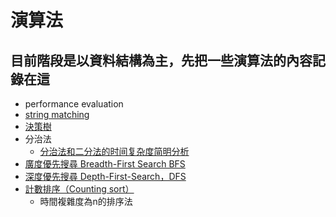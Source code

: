 # 演算法

## 目前階段是以資料結構為主，先把一些演算法的內容記錄在這
* performance evaluation
* [string matching](https://www.csie.ntu.edu.tw/~hsinmu/courses/_media/dsa_17spring/string_matching_1.pdf)
* [決策樹](https://zh.wikipedia.org/wiki/%E5%86%B3%E7%AD%96%E6%A0%91)
* 分治法
	* [分治法和二分法的时间复杂度简明分析](https://blog.csdn.net/qilei2010/article/details/51345278)
* [廣度優先搜尋 Breadth-First Search BFS](https://zh.wikipedia.org/wiki/%E5%B9%BF%E5%BA%A6%E4%BC%98%E5%85%88%E6%90%9C%E7%B4%A2)
* [深度優先搜尋 Depth-First-Search，DFS](https://zh.wikipedia.org/wiki/%E6%B7%B1%E5%BA%A6%E4%BC%98%E5%85%88%E6%90%9C%E7%B4%A2)
* [計數排序（Counting sort）](https://zh.wikipedia.org/wiki/%E8%AE%A1%E6%95%B0%E6%8E%92%E5%BA%8F)
	* 時間複雜度為n的排序法
